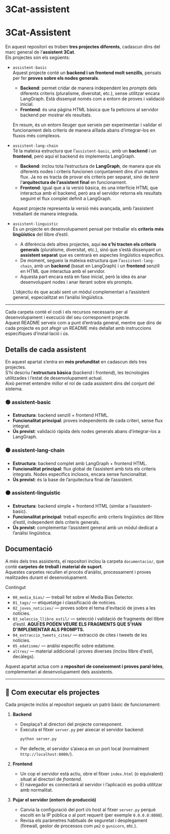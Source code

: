 # 3Cat-assistent

# 3Cat-Assistent

En aquest repositori es troben **tres projectes diferents**, cadascun dins del marc general de l’**assistent 3Cat**.  
Els projectes són els següents:

- `assistent-basic`  
  Aquest projecte conté un **backend i un frontend molt senzills**, pensats per fer **proves sobre els nodes generals**.  

  - **Backend**: permet cridar de manera independent les *prompts* dels diferents criteris (pluralisme, diversitat, etc.), sense utilitzar encara LangGraph. Està dissenyat només com a entorn de proves i validació inicial.  
  - **Frontend**: és una pàgina HTML bàsica que fa peticions al servidor backend per mostrar els resultats.  

  En resum, és un entorn lleuger que serveix per experimentar i validar el funcionament dels criteris de manera aïllada abans d’integrar-los en fluxos més complexos.

- `assistent-lang-chain`  
  Té la mateixa estructura que l’`assistent-basic`, amb un **backend** i un **frontend**, però aquí el backend és implementa LangGraph.  

  - **Backend**: inclou tota l’estructura de **LangGraph**, de manera que els diferents nodes i criteris funcionen conjuntament dins d’un mateix flux. Ja no es tracta de provar els criteris per separat, sinó de tenir l’**arquitectura de l’assistent final** en funcionament.  
  - **Frontend**: igual que a la versió bàsica, és una interfície HTML que interactua amb el backend, però ara el servidor retorna els resultats seguint el flux complet definit a LangGraph.  

  Aquest projecte representa la versió més avançada, amb l’assistent treballant de manera integrada.

- `assistent-linguistic`  
  És un projecte en desenvolupament pensat per treballar els **criteris més lingüístics** del llibre d’estil.  

  - A diferència dels altres projectes, aquí **no s’hi tracten els criteris generals** (pluralisme, diversitat, etc.), sinó que s’està dissenyant un **assistent separat** que es centrarà en aspectes lingüístics específics.  
  - De moment, segueix la mateixa estructura que l’`assistent-lang-chain`, amb un **backend** (basat en LangGraph) i un **frontend** senzill en HTML que interactua amb el servidor.  
  - Aquesta part encara està en fase inicial, però la idea és anar desenvolupant nodes i anar iterant sobre els prompts.

  L’objectiu és que acabi sent un mòdul complementari a l’assistent general, especialitzat en l’anàlisi lingüística.

---

Cada carpeta conté el codi i els recursos necessaris per al desenvolupament i execució del seu corresponent projecte.  
Aquest README serveix com a punt d’entrada general, mentre que dins de cada projecte es pot afegir un README més detallat amb instruccions específiques d’instal·lació i ús.

## Detalls de cada assistent

En aquest apartat s’entra en **més profunditat** en cadascun dels tres projectes.  
S’hi descriu l’**estructura bàsica** (backend i frontend), les tecnologies utilitzades i l’estat de desenvolupament actual.  
Això permet entendre millor el rol de cada assistent dins del conjunt del sistema.

### 🟢 assistent-basic
- **Estructura**: backend senzill + frontend HTML.  
- **Funcionalitat principal**: proves independents de cada criteri, sense flux integrat.  
- **Ús previst**: validació ràpida dels nodes generals abans d’integrar-los a LangGraph.  

### 🟡 assistent-lang-chain
- **Estructura**: backend complet amb LangGraph + frontend HTML.  
- **Funcionalitat principal**: flux global de l’assistent amb tots els criteris integrats. Nodes específics inclosos, encara sense funcionalitat.
- **Ús previst**: és la base de l’arquitectura final de l’assistent.  

### 🟠 assistent-linguistic
- **Estructura**: backend simple + frontend HTML (similar a l’assistent-basic).  
- **Funcionalitat principal**: treball específic amb criteris lingüístics del llibre d’estil, independent dels criteris generals.  
- **Ús previst**: complementar l’assistent general amb un mòdul dedicat a l’anàlisi lingüística.

## Documentació

A més dels tres assistents, el repositori inclou la carpeta `documentacio/`, que conté **carpetes de treball i material de suport**.  
Aquestes carpetes recullen el procés d’anàlisi, processament i proves realitzades durant el desenvolupament.  

Contingut
- `00_media_bias/` — treball fet sobre el Media Bias Detector.  
- `01_tags/` — etiquetatge i classificació de notícies.  
- `02_joves_noticies/` — proves sobre el tema d'evitació de joves a les notícies.  
- `03_seleccio_llibre_estil/` — selecció i validació de fragments del llibre d’estil. **AQUÍ ES PODEN VEURE ELS FRAGMENTS QUE S'HAN D'IMPLEMENTAR ALS PROMPTS.** 
- `04_extraccio_tweets_cites/` — extracció de cites i tweets de les notícies.
- `05_edatisme/` — anàlisi específic sobre edatisme.  
- `altres/` — material addicional i proves diverses (inclou llibre d'estil, decàlegs).

Aquest apartat actua com a **repositori de coneixement i proves paral·leles**, complementari al desenvolupament dels assistents.

---

## 🚀 Com executar els projectes

Cada projecte inclòs al repositori segueix un patró bàsic de funcionament:

1. **Backend**  
   - Desplaça’t al directori del projecte corresponent.  
   - Executa el fitxer `server.py` per aixecar el servidor backend:  
     ```bash
     python server.py
     ```
   - Per defecte, el servidor s’aixeca en un port local (normalment `http://localhost:8000/`).  

2. **Frontend**  
   - Un cop el servidor està actiu, obre el fitxer `index.html` (o equivalent) situat al directori de *frontend*.  
   - El navegador es connectarà al servidor i l’aplicació es podrà utilitzar amb normalitat.  

3. **Pujar el servidor (entorn de producció)**  
   - Canvia la configuració del port i/o host al fitxer `server.py` perquè escolti en la IP pública o al port requerit (per exemple `0.0.0.0:8080`).  
   - Revisa els paràmetres habituals de seguretat i desplegament (firewall, gestor de processos com `pm2` o `gunicorn`, etc.). 
